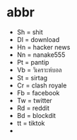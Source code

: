# abbr
- Sh = shit
- Dl = download
- Hn = hacker news
- Nn = nanake555
- Pt = pantip
- Vb = วิเคราะห์บอล
- St = sirtag
- Cr = clash royale
- Fb = facebook
- Tw = twitter
- Rd = reddit
- Bd = blockdit
- tt = tiktok
- 

